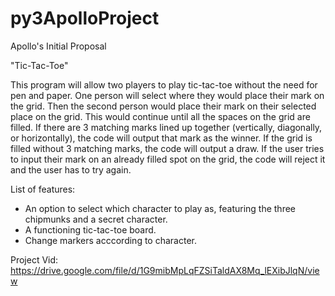 # py3ApolloProject
Apollo's Initial Proposal

"Tic-Tac-Toe"

This program will allow two players to play tic-tac-toe without the need for pen and paper. 
One person will select where they would place their mark on the grid. 
Then the second person would place their mark on their selected place on the grid. 
This would continue until all the spaces on the grid are filled. 
If there are 3 matching marks lined up together (vertically, diagonally, or horizontally), the code will output that mark as the winner. 
If the grid is filled without 3 matching marks, the code will output a draw. 
If the user tries to input their mark on an already filled spot on the grid, the code will reject it and the user has to try again.

List of features:
- An option to select which character to play as, featuring the three chipmunks and a secret character.
- A functioning tic-tac-toe board.
- Change markers acccording to character.

Project Vid:
https://drive.google.com/file/d/1G9mibMpLqFZSiTaldAX8Mq_lEXibJlqN/view
